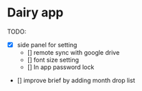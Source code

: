 Dairy app
==================================

TODO:
- [x] side panel for setting 
  - [] remote sync with google drive
  - [] font size setting
  - [] In app password lock
- [] improve brief by adding month drop list

